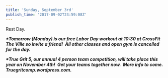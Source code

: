 ```yaml
---
title: 'Sunday, September 3rd'
publish_time: '2017-09-02T23:59:08Z'
---
```


Rest Day.

***\*Tomorrow (Monday) is our free Labor Day workout at 10:30 at
CrossFit The Ville so invite a friend!  All other classes and open gym
is cancelled for the day.***

***\*True Grit 5, our annual 4 person team competition, will take place
this year on November 4th!  Get your teams together now.  More info to
come. Truegritcomp.wordpress.com.***

 
